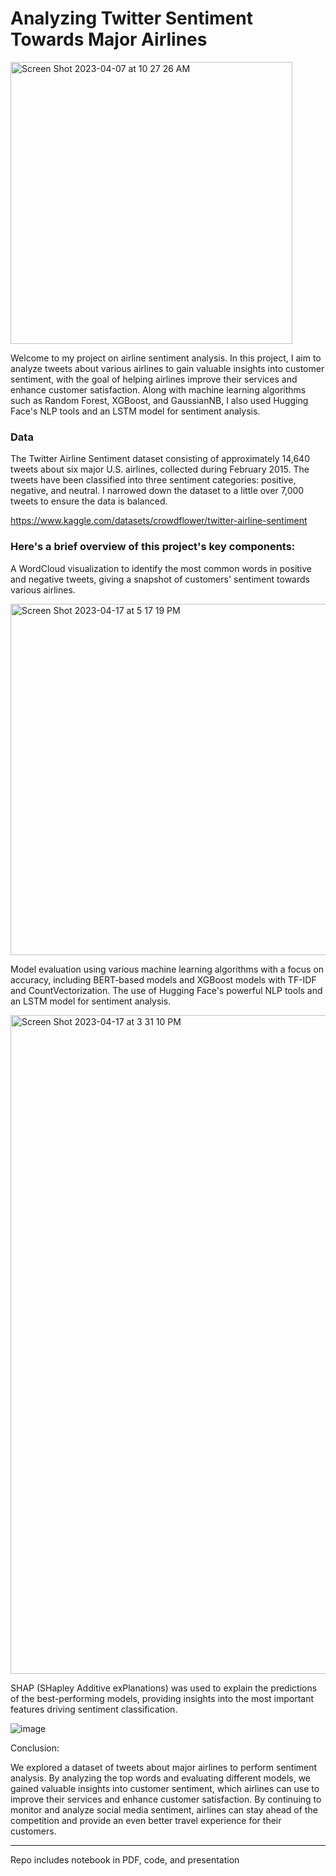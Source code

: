 # Analyzing Twitter Sentiment Towards Major Airlines
<img width="451" alt="Screen Shot 2023-04-07 at 10 27 26 AM" src="https://user-images.githubusercontent.com/44559346/230625618-13316618-fcf1-4b9b-b59d-83103c447bd0.png">


Welcome to my project on airline sentiment analysis. In this project, I aim to analyze tweets about various airlines to gain valuable insights into customer sentiment, with the goal of helping airlines improve their services and enhance customer satisfaction. Along with machine learning algorithms such as Random Forest, XGBoost, and GaussianNB, I also used Hugging Face's  NLP tools and an LSTM model for sentiment analysis. 

### Data

The Twitter Airline Sentiment dataset consisting of approximately 14,640 tweets about six major U.S. airlines, collected during February 2015. The tweets have been classified into three sentiment categories: positive, negative, and neutral. I narrowed down the dataset to a little over 7,000 tweets to ensure the data is balanced.

https://www.kaggle.com/datasets/crowdflower/twitter-airline-sentiment

### Here's a brief overview of this project's key components:

A WordCloud visualization to identify the most common words in positive and negative tweets, giving a snapshot of customers' sentiment towards various airlines.


<img width="562" alt="Screen Shot 2023-04-17 at 5 17 19 PM" src="https://user-images.githubusercontent.com/44559346/232613039-6b32f2a7-fb77-42e4-9f8a-a07ef01ae973.png">


Model evaluation using various machine learning algorithms with a focus on accuracy, including BERT-based models and XGBoost models with TF-IDF and CountVectorization. The use of Hugging Face's powerful NLP tools and an LSTM model for sentiment analysis.


<img width="1054" alt="Screen Shot 2023-04-17 at 3 31 10 PM" src="https://user-images.githubusercontent.com/44559346/232613132-d93daec7-875c-4269-b55f-45e9926edaa2.png">


SHAP (SHapley Additive exPlanations) was used to explain the predictions of the best-performing models, providing insights into the most important features driving sentiment classification. 

![image](https://user-images.githubusercontent.com/44559346/232613784-be638bdf-8e47-466c-8540-9dbc69de9982.png)

Conclusion:

We explored a dataset of tweets about major airlines to perform sentiment analysis. By analyzing the top words and evaluating different models, we gained valuable insights into customer sentiment, which airlines can use to improve their services and enhance customer satisfaction. By continuing to monitor and analyze social media sentiment, airlines can stay ahead of the competition and provide an even better travel experience for their customers.

**************

Repo includes notebook in PDF, code, and presentation
